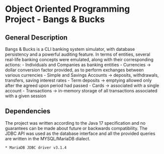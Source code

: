 # Object Oriented Programming Project - Bangs & Bucks

## General Description
Bangs & Bucks is a CLI banking system simulator, with database persistency and
a powerful auditing feature. In terms of entities, several real-life banking
concepts were emulated, along with their corresponding actions: 
	- Individuals and Companies as banking entities
	- Currencies -> dollar conversion factor provided, as to perform exchanges 
between various currencies
	- Simple and Savings Accounts -> deposits, withdrawals, transfers, saving 
interest rates
	- Term deposits -> emptying allowed only after the agreed upon period had 
passed
	- Cards -> associated with a single account
	- Transactions -> in-memory storage of all transactions associated with a 
given session

## Dependencies
The project was written according to the Java 17 specification and no guarantees
can be made about future or backwards compatibility. The JDBC API was used as the
database interface and all the provided queries are written in the MYSQL/MariaDB
dialect.

	* MariaDB JDBC driver v3.1.4
